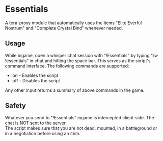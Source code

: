 # Essentials
A tera-proxy module that automatically uses the items "Elite Everful Nostrum" and "Complete Crystal Bind" whenever needed.  
  
## Usage  
While ingame, open a whisper chat session with "!Essentials" by typing "/w !essentials" in chat and hitting the space bar.
This serves as the script's command interface. 
The following commands are supported:  
  
* on - Enables the script  
* off - Disables the script  
  
Any other input returns a summary of above commands in the game.
  
## Safety
Whatever you send to "!Essentials" ingame is intercepted client-side. The chat is NOT sent to the server.  
The script makes sure that you are not dead, mounted, in a battleground or in a negotiation before using an item.  